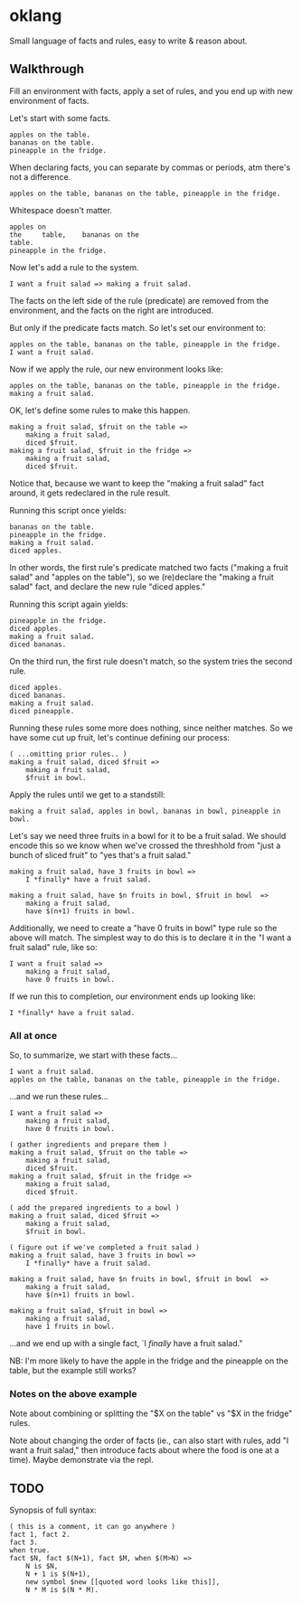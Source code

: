 # oklang

Small language of facts and rules, easy to write & reason about.

## Walkthrough

Fill an environment with facts, apply a set of rules, and you end up with new
environment of facts.

Let's start with some facts.
```
apples on the table.
bananas on the table.
pineapple in the fridge.
```

When declaring facts, you can separate by commas or periods, atm there's not a
difference.
```
apples on the table, bananas on the table, pineapple in the fridge.
```

Whitespace doesn't matter.
```
apples on
the     table,    bananas on the
table.
pineapple in the fridge.
```

Now let's add a rule to the system.
```
I want a fruit salad => making a fruit salad.
```

The facts on the left side of the rule (predicate) are removed from the
environment, and the facts on the right are introduced.

But only if the predicate facts match. So let's set our environment to:
```
apples on the table, bananas on the table, pineapple in the fridge.
I want a fruit salad.
```

Now if we apply the rule, our new environment looks like:
```
apples on the table, bananas on the table, pineapple in the fridge.
making a fruit salad.
```

OK, let's define some rules to make this happen.
```
making a fruit salad, $fruit on the table =>
    making a fruit salad,
    diced $fruit.
making a fruit salad, $fruit in the fridge =>
    making a fruit salad,
    diced $fruit.
```

Notice that, because we want to keep the "making a fruit salad" fact around, it
gets redeclared in the rule result.

Running this script once yields:
```
bananas on the table.
pineapple in the fridge.
making a fruit salad.
diced apples.
```

In other words, the first rule's predicate matched two facts ("making a fruit
salad" and "apples on the table"), so we (re)declare the "making a fruit salad"
fact, and declare the new rule "diced apples."

Running this script again yields:
```
pineapple in the fridge.
diced apples.
making a fruit salad.
diced bananas.
```

On the third run, the first rule doesn't match, so the system  tries the second rule.
```
diced apples.
diced bananas.
making a fruit salad.
diced pineapple.
```

Running these rules some more does nothing, since neither matches. So we have
some cut up fruit, let's continue defining our process:
```
( ...omitting prior rules.. )
making a fruit salad, diced $fruit =>
    making a fruit salad,
    $fruit in bowl.
```

Apply the rules until we get to a standstill:
```
making a fruit salad, apples in bowl, bananas in bowl, pineapple in bowl.
```

Let's say we need three fruits in a bowl for it to be a fruit salad. We should
encode this so we know when we've crossed the threshhold from "just a bunch of
sliced fruit" to "yes that's a fruit salad."
```
making a fruit salad, have 3 fruits in bowl =>
    I *finally* have a fruit salad.

making a fruit salad, have $n fruits in bowl, $fruit in bowl  =>
    making a fruit salad, 
    have $(n+1) fruits in bowl.
```

Additionally, we need to create a "have 0 fruits in bowl" type rule so the above
will match. The simplest way to do this is to declare it in the "I want a fruit
salad" rule, like so:
```
I want a fruit salad =>
    making a fruit salad,
    have 0 fruits in bowl.
```

If we run this to completion, our environment ends up looking like:
```
I *finally* have a fruit salad.
```

### All at once

So, to summarize, we start with these facts...
```
I want a fruit salad.
apples on the table, bananas on the table, pineapple in the fridge.
```

...and we run these rules...
```
I want a fruit salad => 
    making a fruit salad,
    have 0 fruits in bowl.

( gather ingredients and prepare them )
making a fruit salad, $fruit on the table =>
    making a fruit salad,
    diced $fruit.
making a fruit salad, $fruit in the fridge =>
    making a fruit salad,
    diced $fruit.

( add the prepared ingredients to a bowl )
making a fruit salad, diced $fruit =>
    making a fruit salad,
    $fruit in bowl.

( figure out if we've completed a fruit salad )
making a fruit salad, have 3 fruits in bowl =>
    I *finally* have a fruit salad.

making a fruit salad, have $n fruits in bowl, $fruit in bowl  =>
    making a fruit salad, 
    have $(n+1) fruits in bowl.

making a fruit salad, $fruit in bowl =>
    making a fruit salad,
    have 1 fruits in bowl.
```

...and we end up with a single fact, `I *finally* have a fruit salad." 

NB: I'm more likely to have the apple in the fridge and the pineapple on the
table, but the example still works?

### Notes on the above example

Note about combining or splitting the "$X on the table" vs "$X in the fridge"
rules.

Note about changing the order of facts (ie., can also start with rules, add "I
want a fruit salad," then introduce facts about where the food is one at a
time). Maybe demonstrate via the repl.

## TODO

Synopsis of full syntax:
```
( this is a comment, it can go anywhere )
fact 1, fact 2.
fact 3.
when true.
fact $N, fact $(N+1), fact $M, when $(M>N) =>
    N is $N,
    N + 1 is $(N+1),
    new symbol $new [[quoted word looks like this]],
    N * M is $(N * M).
```
